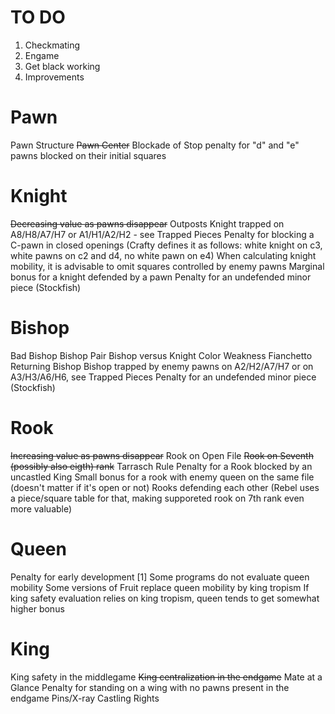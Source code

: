 # TO DO

1. Checkmating
2. Engame
3. Get black working
4. Improvements

# Pawn
Pawn Structure
~~Pawn Center~~
Blockade of Stop
penalty for "d" and "e" pawns blocked on their initial squares

# Knight
~~Decreasing value as pawns disappear~~
Outposts
Knight trapped on A8/H8/A7/H7 or A1/H1/A2/H2 - see Trapped Pieces
Penalty for blocking a C-pawn in closed openings (Crafty defines it as follows: white knight on c3, white pawns on c2 and d4, no white pawn on e4)
When calculating knight mobility, it is advisable to omit squares controlled by enemy pawns
Marginal bonus for a knight defended by a pawn
Penalty for an undefended minor piece (Stockfish)

# Bishop
Bad Bishop
Bishop Pair
Bishop versus Knight
Color Weakness
Fianchetto
Returning Bishop
Bishop trapped by enemy pawns on A2/H2/A7/H7 or on A3/H3/A6/H6, see Trapped Pieces
Penalty for an undefended minor piece (Stockfish)

# Rook
~~Increasing value as pawns disappear~~
Rook on Open File
~~Rook on Seventh (possibly also eigth) rank~~
Tarrasch Rule
Penalty for a Rook blocked by an uncastled King
Small bonus for a rook with enemy queen on the same file (doesn't matter if it's open or not)
Rooks defending each other (Rebel uses a piece/square table for that, making supporeted rook on 7th rank even more valuable)

# Queen
Penalty for early development [1]
Some programs do not evaluate queen mobility
Some versions of Fruit replace queen mobility by king tropism
If king safety evaluation relies on king tropism, queen tends to get somewhat higher bonus

# King
King safety in the middlegame
~~King centralization in the endgame~~
Mate at a Glance
Penalty for standing on a wing with no pawns present in the endgame
Pins/X-ray
Castling Rights